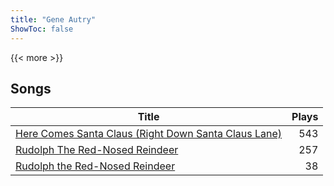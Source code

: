 ```yaml
---
title: "Gene Autry"
ShowToc: false
---
```


{{< more >}}

## Songs
Title | Plays 
----- | -----: 
[Here Comes Santa Claus (Right Down Santa Claus Lane)](/songs/here-comes-santa-claus-right-down-santa-claus-lane) | 543
[Rudolph The Red-Nosed Reindeer](/songs/rudolph-the-red-nosed-reindeer) | 257
[Rudolph the Red-Nosed Reindeer](/songs/rudolph-the-red-nosed-reindeer) | 38

